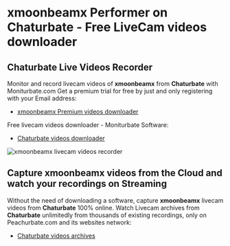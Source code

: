 # xmoonbeamx Performer on Chaturbate - Free LiveCam videos downloader

## Chaturbate Live Videos Recorder

Monitor and record livecam videos of **xmoonbeamx** from **Chaturbate** with Moniturbate.com
Get a premium trial for free by just and only registering with your Email address:
* [xmoonbeamx Premium videos downloader](https://moniturbate.com/request-demo-licence-key.html)

Free livecam videos downloader - Moniturbate Software:
* [Chaturbate videos downloader](https://moniturbate.com/moniturbate-download-software.html)

![xmoonbeamx livecam videos recorder](https://peachurnet.com/templates/moniturbate-software.png)


## Capture xmoonbeamx videos from the Cloud and watch your recordings on Streaming

Without the need of downloading a software, capture **xmoonbeamx** livecam videos from **Chaturbate** 100% online.
Watch Livecam archives from **Chaturbate** unlimitedly from thousands of existing recordings, only on Peachurbate.com and its websites network:
* [Chaturbate videos archives](https://peachurnet.com/)